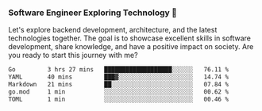 ### Software Engineer Exploring Technology 🚀 

Let's explore backend development, architecture, and the latest technologies together. The goal is to showcase excellent skills in software development, share knowledge, and have a positive impact on society. Are you ready to start this journey with me?

<!--START_SECTION:waka-->

```txt
Go         3 hrs 27 mins   ███████████████████░░░░░░   76.11 %
YAML       40 mins         ███▓░░░░░░░░░░░░░░░░░░░░░   14.74 %
Markdown   21 mins         ██░░░░░░░░░░░░░░░░░░░░░░░   07.84 %
go.mod     1 min           ░░░░░░░░░░░░░░░░░░░░░░░░░   00.62 %
TOML       1 min           ░░░░░░░░░░░░░░░░░░░░░░░░░   00.46 %
```

<!--END_SECTION:waka-->

